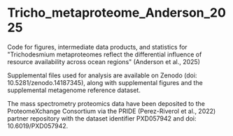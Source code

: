 # Tricho_metaproteome_Anderson_2025
Code for figures, intermediate data products, and statistics for "Trichodesmium metaproteomes reflect the differential influence of resource availability across ocean regions" (Anderson et al., 2025)

Supplemental files used for analysis are available on Zenodo (doi: 10.5281/zenodo.14187345), along with supplemental figures and the supplemental metagenome reference dataset.

The mass spectrometry proteomics data have been deposited to the ProteomeXchange Consortium via the PRIDE (Perez-Riverol et al., 2022) partner repository with the dataset identifier PXD057942 and doi: 10.6019/PXD057942. 
